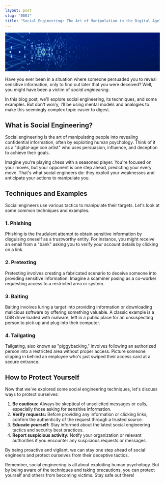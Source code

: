 ```yaml
---
layout: post
slug: "0001"
title: "Social Engineering: The Art of Manipulation in the Digital Age"
---
```




![Social Engineering](/assets/0001/banner.jpg)

Have you ever been in a situation where someone persuaded you to reveal sensitive information, only to find out later that you were deceived? Well, you might have been a victim of *social engineering*.

In this blog post, we'll explore social engineering, its techniques, and some examples. But don't worry, I'll be using mental models and analogies to make this seemingly complex topic easier to digest.

## What is Social Engineering?

Social engineering is the art of manipulating people into revealing confidential information, often by exploiting human psychology. Think of it as a "digital-age con artist" who uses persuasion, influence, and deception to achieve their goals.


Imagine you're playing chess with a seasoned player. You're focused on your moves, but your opponent is one step ahead, predicting your every move. That's what social engineers do: they exploit your weaknesses and anticipate your actions to manipulate you.

## Techniques and Examples

Social engineers use various tactics to manipulate their targets. Let's look at some common techniques and examples.

### 1. Phishing

Phishing is the fraudulent attempt to obtain sensitive information by disguising oneself as a trustworthy entity. For instance, you might receive an email from a "bank" asking you to verify your account details by clicking on a link.


### 2. Pretexting

Pretexting involves creating a fabricated scenario to deceive someone into providing sensitive information. Imagine a scammer posing as a co-worker requesting access to a restricted area or system. 


### 3. Baiting

Baiting involves luring a target into providing information or downloading malicious software by offering something valuable. A classic example is a USB drive loaded with malware, left in a public place for an unsuspecting person to pick up and plug into their computer.


### 4. Tailgating

Tailgating, also known as "piggybacking," involves following an authorized person into a restricted area without proper access. Picture someone slipping in behind an employee who's just swiped their access card at a secure entrance.


## How to Protect Yourself

Now that we've explored some social engineering techniques, let's discuss ways to protect ourselves:

1. **Be cautious:** Always be skeptical of unsolicited messages or calls, especially those asking for sensitive information.
2. **Verify requests:** Before providing any information or clicking links, confirm the authenticity of the request through a trusted source.
3. **Educate yourself:** Stay informed about the latest social engineering tactics and security best practices.
4. **Report suspicious activity:** Notify your organization or relevant authorities if you encounter any suspicious requests or messages.

By being proactive and vigilant, we can stay one step ahead of social engineers and protect ourselves from their deceptive tactics.


Remember, social engineering is all about exploiting human psychology. But by being aware of the techniques and taking precautions, you can protect yourself and others from becoming victims. Stay safe out there!
